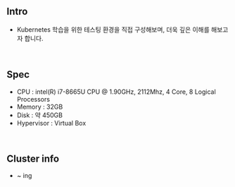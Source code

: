 ## Intro
* Kubernetes 학습을 위한 테스팅 환경을 직접 구성해보며, 더욱 깊은 이해를 해보고자 합니다.
<br>

## Spec
* CPU : intel(R) i7-8665U CPU @ 1.90GHz, 2112Mhz, 4 Core, 8 Logical Processors
* Memory : 32GB
* Disk : 약 450GB
* Hypervisor : Virtual Box
<br>

## Cluster info
* ~ ing
